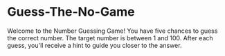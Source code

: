 # Guess-The-No-Game
Welcome to the Number Guessing Game! You have five chances to guess the correct number. The target number is between 1 and 100. After each guess, you'll receive a hint to guide you closer to the answer.
